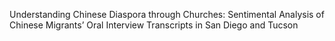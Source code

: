 Understanding Chinese Diaspora through Churches: Sentimental Analysis of Chinese Migrants’ Oral Interview Transcripts in San Diego and Tucson
